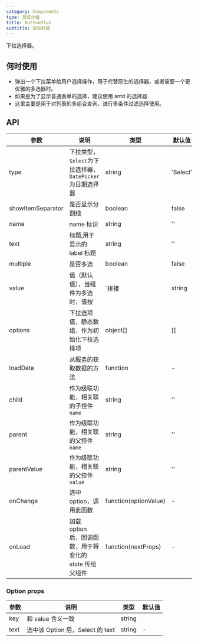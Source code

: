 ```yaml
---
category: Components
type: 测试分组
title: ButtonPlus
subtitle: 按钮封装
---
```


下拉选择器。

## 何时使用

- 弹出一个下拉菜单给用户选择操作，用于代替原生的选择器，或者需要一个更优雅的多选器时。
- 如果是为了显示普通表单的选择，建议使用 antd 的选择器
- 这里主要是用于对列表的多组合查询，进行多条件过滤选择使用。

## API

| 参数 | 说明 | 类型 | 默认值 |
| --- | --- | --- | --- |
| type | 下拉类型，`Select`为下拉选择器，`DatePicker`为日期选择器 | string | 'Select' |
| showItemSeparator | 是否显示分割线 | boolean | false |
| name | name 标识 | string | '' |
| text | 标题,用于显示的 label 标题 | string | '' |
| multiple | 是否多选 | boolean | false |
| value | 值（默认值），当组件为多选时，值按`|`拼接 | string | '' |
| options | 下拉选项值，静态数组，作为初始化下拉选择项 | object[] | [] |
| loadData | 从服务的获取数据的方法 | function | - |
| child | 作为级联功能，相关联的子控件`name` | string | '' |
| parent | 作为级联功能，相关联的父控件`name` | string | '' |
| parentValue | 作为级联功能，相关联的父控件`value` | string | '' |
| onChange | 选中 option，调用此函数 | function(optionValue) | - |
| onLoad | 加载 option 后，回调函数，用于将变化的 state 传给父组件 | function(nextProps) | - |

### Option props

| 参数 | 说明                             | 类型   | 默认值 |
| ---- | -------------------------------- | ------ | ------ |
| key  | 和 value 含义一致                | string |        |
| text | 选中该 Option 后，Select 的 text | string | -      |
